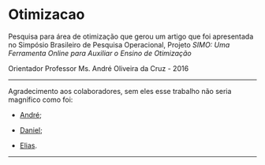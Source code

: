# Otimizacao
Pesquisa para área de otimização que gerou um artigo que foi apresentada no Simpósio Brasileiro de Pesquisa Operacional,
Projeto *SIMO: Uma Ferramenta Online para Auxiliar o Ensino de Otimização*

Orientador Professor Ms. André Oliveira da Cruz - 2016

***

Agradecimento aos colaboradores, sem eles esse trabalho não seria magnífico como foi:

* [André](https://github.com/andrmalta);

* [Daniel](https://github.com/daniel22390);

* [Elias](https://github.com/EliasLuiz).

***

